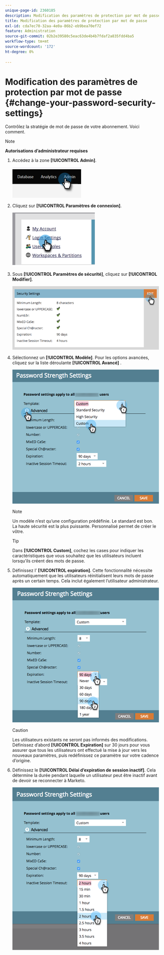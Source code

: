 ```yaml
---
unique-page-id: 2360185
description: Modification des paramètres de protection par mot de passe - Documents Marketo - Documentation du produit
title: Modification des paramètres de protection par mot de passe
exl-id: cda7ec70-32aa-4e0a-86b2-eb9bea70ef72
feature: Administration
source-git-commit: 02b2e39580c5eac63de4b4b7fdaf2a835fdd4ba5
workflow-type: tm+mt
source-wordcount: '172'
ht-degree: 0%

---
```


# Modification des paramètres de protection par mot de passe {#change-your-password-security-settings}

Contrôlez la stratégie de mot de passe de votre abonnement. Voici comment.

>[!NOTE]
>
>**Autorisations d’administrateur requises**

1. Accédez à la zone **[!UICONTROL Admin]**.

   ![](assets/change-your-password-security-settings-1.png)

1. Cliquez sur **[!UICONTROL Paramètres de connexion]**.

   ![](assets/change-your-password-security-settings-2.png)

1. Sous **[!UICONTROL Paramètres de sécurité]**, cliquez sur **[!UICONTROL Modifier]**.

   ![](assets/change-your-password-security-settings-3.png)

1. Sélectionnez un **[!UICONTROL Modèle]**. Pour les options avancées, cliquez sur la liste déroulante **[!UICONTROL Avancé]** .

   ![](assets/change-your-password-security-settings-4.png)

   >[!NOTE]
   >
   >Un modèle n’est qu’une configuration prédéfinie. Le standard est bon. La haute sécurité est la plus puissante. Personnalisé permet de créer le vôtre.

   >[!TIP]
   >
   >Dans **[!UICONTROL Custom]**, cochez les cases pour indiquer les caractéristiques que vous souhaitez que les utilisateurs incluent lorsqu’ils créent des mots de passe.

1. Définissez l’ **[!UICONTROL expiration]**. Cette fonctionnalité nécessite automatiquement que les utilisateurs réinitialisent leurs mots de passe après un certain temps. Cela inclut également l’utilisateur administrateur.

   ![](assets/change-your-password-security-settings-5.png)

   >[!CAUTION]
   >
   >Les utilisateurs existants ne seront pas informés des modifications. Définissez d’abord **[!UICONTROL Expiration]** sur 30 jours pour vous assurer que tous les utilisateurs ont effectué la mise à jour vers les nouveaux paramètres, puis redéfinissez ce paramètre sur votre cadence d’origine.

1. Définissez le **[!UICONTROL Délai d’expiration de session inactif]**. Cela détermine la durée pendant laquelle un utilisateur peut être inactif avant de devoir se reconnecter à Marketo.

   ![](assets/change-your-password-security-settings-6.png)
